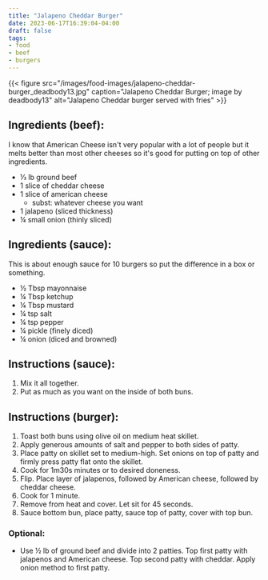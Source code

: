 ```yaml
---
title: "Jalapeno Cheddar Burger"
date: 2023-06-17T16:39:04-04:00
draft: false
tags:
- food
- beef
- burgers
---
```


{{< figure src="/images/food-images/jalapeno-cheddar-burger_deadbody13.jpg" caption="Jalapeno Cheddar Burger; image by deadbody13" alt="Jalapeno Cheddar burger served with fries" >}}

## Ingredients (beef):
I know that American Cheese isn't very popular with a lot of people but it melts better than most other cheeses so it's good for putting on top of other ingredients.
- &frac13; lb ground beef
- 1 slice of cheddar cheese
- 1 slice of american cheese
    - subst: whatever cheese you want
- 1 jalapeno (sliced thickness)
- &frac14; small onion (thinly sliced)

## Ingredients (sauce):
This is about enough sauce for 10 burgers so put the difference in a box or something.		
- &frac12; Tbsp mayonnaise
- &frac14; Tbsp ketchup
- &frac14; Tbsp mustard
- &frac14; tsp salt
- &frac14; tsp pepper
- &frac14; pickle (finely diced)
- &frac14; onion (diced and browned)

## Instructions (sauce):
1. Mix it all together.
2. Put as much as you want on the inside of both buns.

## Instructions (burger):
1. Toast both buns using olive oil on medium heat skillet.
1. Apply generous amounts of salt and pepper to both sides of patty.
1. Place patty on skillet set to medium-high. Set onions on top of patty and firmly press patty flat onto the skillet.
1. Cook for 1m30s minutes or to desired doneness.
1. Flip. Place layer of jalapenos, followed by American cheese, followed by cheddar cheese.
1. Cook for 1 minute.
1. Remove from heat and cover. Let sit for 45 seconds.
1. Sauce bottom bun, place patty, sauce top of patty, cover with top bun.

### Optional:
- Use &frac12; lb of ground beef and divide into 2 patties. Top first patty with jalapenos and American cheese. Top second patty with cheddar. Apply onion method to first patty.
